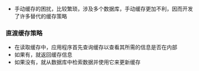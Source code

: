 - 手动缓存的困扰，比较繁琐，涉及多个数据库，手动缓存更加不利，因而开发了许多替代的缓存策略

### 直渡缓存策略
- 在读取缓存中，应用程序首先查询缓存以查看其所需的信息是否在内部
- 如果有，就返回缓存信息
- 如果没有，就从数据库中检索数据并使用它来更新缓存
